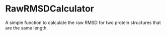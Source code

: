 # RawRMSDCalculator
A simple function to calculate the raw RMSD for two protein structures that are the same length.

